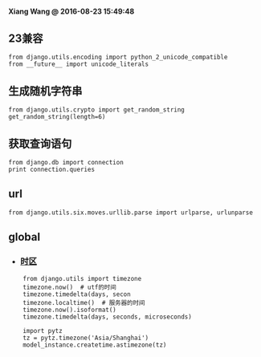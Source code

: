 #### Xiang Wang @ 2016-08-23 15:49:48

## 23兼容
    from django.utils.encoding import python_2_unicode_compatible
    from __future__ import unicode_literals
## 生成随机字符串
    from django.utils.crypto import get_random_string
    get_random_string(length=6)

## 获取查询语句
    from django.db import connection
    print connection.queries


## url
    from django.utils.six.moves.urllib.parse import urlparse, urlunparse


## global
* ### [时区](https://docs.djangoproject.com/en/2.0/topics/i18n/timezones/)
```
    from django.utils import timezone
    timezone.now()  # utf的时间
    timezone.timedelta(days, secon
    timezone.localtime()  # 服务器的时间
    timezone.now().isoformat()
    timezone.timedelta(days, seconds, microseconds)

    import pytz
    tz = pytz.timezone('Asia/Shanghai')
    model_instance.createtime.astimezone(tz)
```
